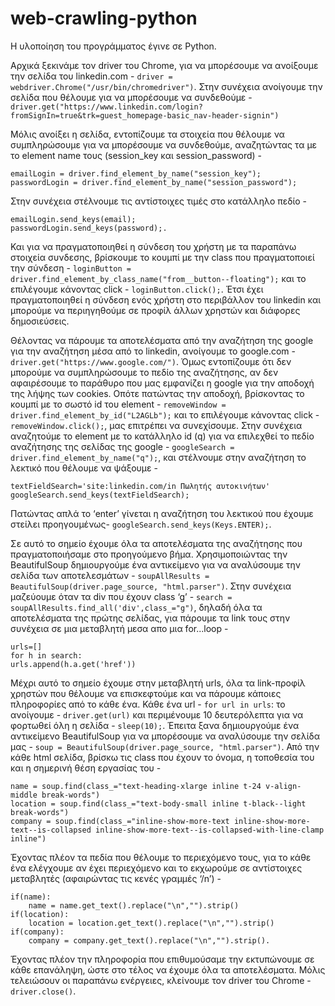 # web-crawling-python

Η υλοποίηση του προγράμματος έγινε σε Python. 

Αρχικά ξεκινάμε τον driver του Chrome, για να μπορέσουμε να ανοίξουμε την σελίδα του linkedin.com - `driver = webdriver.Chrome("/usr/bin/chromedriver")`. Στην συνέχεια ανοίγουμε την σελίδα που θέλουμε για να μπορέσουμε να συνδεθούμε - 
`driver.get("https://www.linkedin.com/login?fromSignIn=true&trk=guest_homepage-basic_nav-header-signin")`

Μόλις ανοίξει η σελίδα, εντοπίζουμε τα στοιχεία που θέλουμε να συμπληρώσουμε για να μπορέσουμε να συνδεθούμε, αναζητώντας τα με το element name τους (session_key και session_password) -
```
emailLogin = driver.find_element_by_name("session_key");
passwordLogin = driver.find_element_by_name("session_password");
```

Στην συνέχεια στέλνουμε τις αντίστοιχες τιμές στο κατάλληλο πεδίο  -
```
emailLogin.send_keys(email);
passwordLogin.send_keys(password);.
```

Και για να πραγματοποιηθεί η σύνδεση του χρήστη με τα παραπάνω στοιχεία συνδεσης, βρίσκουμε το κουμπί με την class που πραγματοποιεί την σύνδεση - 
`loginButton = driver.find_element_by_class_name("from__button--floating");`
και το επιλέγουμε κάνοντας click - `loginButton.click();`. Έτσι έχει πραγματοποιηθεί η σύνδεση ενός χρήστη στο περιβάλλον του linkedin και μπορούμε να περιηγηθούμε σε προφίλ άλλων χρηστών και διάφορες δημοσιεύσεις.
 	
  Θέλοντας να πάρουμε τα αποτελέσματα από την αναζήτηση της google για την αναζήτηση μέσα από το linkedin, ανοίγουμε το google.com - `driver.get("https://www.google.com/")`. Όμως εντοπίζουμε ότι δεν μπορούμε να συμπληρώσουμε το πεδίο της αναζήτησης, αν δεν αφαιρέσουμε το παράθυρο που μας εμφανίζει η google για την αποδοχή της λήψης των cookies. Οπότε πατώντας την αποδοχή, βρίσκοντας το κουμπί με το σωστό id του element - 
`removeWindow = driver.find_element_by_id("L2AGLb");` και το επιλέγουμε κάνοντας click - `removeWindow.click();`, μας επιτρέπει να συνεχίσουμε. Στην συνέχεια αναζητούμε το element με το κατάλληλο id (q) για να επιλεχθεί το πεδίο αναζήτησης της σελίδας της google - `googleSearch = driver.find_element_by_name("q");`, και στέλνουμε  στην αναζήτηση το λεκτικό που θέλουμε να ψάξουμε - 
```
textFieldSearch='site:linkedin.com/in Πωλητής αυτοκινήτων' 
googleSearch.send_keys(textFieldSearch);
```

Πατώντας απλά το ‘enter’ γίνεται η αναζήτηση του λεκτικού που έχουμε στείλει προηγουμένως- `googleSearch.send_keys(Keys.ENTER);`.

Σε αυτό το σημείο έχουμε όλα τα αποτελέσματα της αναζήτησης που πραγματοποιήσαμε στο προηγούμενο βήμα. Χρησιμοποιώντας την BeautifulSoup δημιουργούμε ένα αντικείμενο για να αναλύσουμε την σελίδα των αποτελεσμάτων - 
`soupAllResults = BeautifulSoup(driver.page_source, "html.parser")`. Στην συνέχεια μαζεύουμε όταν τα div που έχουν class ‘g’ - 
`search = soupAllResults.find_all('div',class_="g")`, δηλαδή όλα τα αποτελέσματα της πρώτης σελίδας, για πάρουμε τα link τους στην συνέχεια σε μια μεταβλητή μεσα απο μια for...loop - 
```
urls=[]
for h in search:
urls.append(h.a.get('href')) 
```

Μέχρι αυτό το σημείο έχουμε στην μεταβλητή urls, όλα τα link-προφίλ χρηστών που θέλουμε να επισκεφτούμε και να πάρουμε κάποιες πληροφορίες από το κάθε ένα. Κάθε ένα url - `for url in urls`:  το ανοίγουμε - `driver.get(url)` και περιμένουμε 10 δευτερόλεπτα για να φορτωθεί όλη η σελίδα - `sleep(10);`. Έπειτα ξανα δημιουργούμε ένα αντικείμενο BeautifulSoup για να μπορέσουμε να αναλύσουμε την σελίδα μας - `soup = BeautifulSoup(driver.page_source, "html.parser")`. Από την κάθε html σελίδα, βρίσκω τις class που έχουν το όνομα, η τοποθεσία του και η σημερινή θέση εργασίας του -
```
name = soup.find(class_="text-heading-xlarge inline t-24 v-align-middle break-words")
location = soup.find(class_="text-body-small inline t-black--light break-words")
company = soup.find(class_="inline-show-more-text inline-show-more-text--is-collapsed inline-show-more-text--is-collapsed-with-line-clamp inline")
```

Έχοντας πλέον τα πεδία που θέλουμε το περιεχόμενο τους, για το κάθε ένα ελέγχουμε αν έχει περιεχόμενο και το εκχωρούμε σε αντίστοιχες μεταβλητές (αφαιρώντας τις κενές γραμμές ‘/n’) - 
```
if(name):
	name = name.get_text().replace("\n","").strip()
if(location):
	location = location.get_text().replace("\n","").strip()
if(company):
	company = company.get_text().replace("\n","").strip().
```

Έχοντας πλέον την πληροφορία που επιθυμούσαμε την εκτυπώνουμε σε κάθε επανάληψη, ώστε στο τέλος να έχουμε όλα τα αποτελέσματα. Μόλις τελειώσουν οι παραπάνω ενέργειες, κλείνουμε τον driver του Chrome - `driver.close()`.
